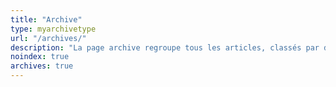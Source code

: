 ```yaml
---
title: "Archive"
type: myarchivetype
url: "/archives/"
description: "La page archive regroupe tous les articles, classés par date de publication. Facile d'ulisation sans pagination. Les indices affichent le nombre d'article."
noindex: true
archives: true
---
```

